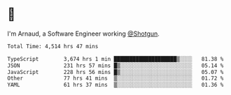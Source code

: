 # 👋

I'm Arnaud, a Software Engineer working [@Shotgun](https://shotgun.live).

<!--START_SECTION:waka-->

```txt
Total Time: 4,514 hrs 47 mins

TypeScript        3,674 hrs 1 min ████████████████████▒░░░░   81.38 %
JSON              231 hrs 57 mins █▒░░░░░░░░░░░░░░░░░░░░░░░   05.14 %
JavaScript        228 hrs 56 mins █▒░░░░░░░░░░░░░░░░░░░░░░░   05.07 %
Other             77 hrs 41 mins  ▒░░░░░░░░░░░░░░░░░░░░░░░░   01.72 %
YAML              61 hrs 37 mins  ▒░░░░░░░░░░░░░░░░░░░░░░░░   01.36 %
```

<!--END_SECTION:waka-->

